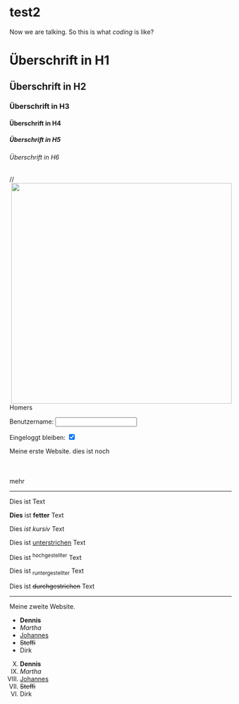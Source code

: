 # test2
Now we are talking. So this is what *coding* is like?
<html>
<meta chartset="utf-8" />
  
<head>
  
  <title>GUCK HIER TITEL </title>
  <h1>Überschrift in H1</h1>
  <h2>Überschrift in H2</h2>
  <h3>Überschrift in H3</h3>
  <h4>Überschrift in H4 </h4>
  <h5>Überschrift in H5 </h5>
  <h6>Überschrift in H6 </h6>

//<img src="homer.jpg" width="500" height="500" align="right" ></img> <p>Homers</p>
</head>

<body>
  <form>
    <p> Benutzername: <input type="text"> </p> 
    <p>Eingeloggt bleiben: <input type="checkbox" checked> </p>
  </form>
<div>
<p>Meine erste Website. dies ist noch <br><br><br><br>mehr</p>
</div>
<hr>
  <p> Dies ist Text </p>
  <p> <b>Dies</b> ist <strong>fetter</strong> Text </p>
  <p> Dies <i>ist</i> <em>kursiv</em> Text </p>
  <p> Dies ist <ins>unterstrichen</ins> Text </p>
  <p> Dies ist <sup>hochgestellter</sup> Text </p>
<p> Dies ist <sub>runtergestellter</sub> Text </p>
<p> Dies ist <del>durchgestrichen</del> Text </p>
<hr>
<p>Meine zweite Website.</p>
<ul>
<li><b>Dennis</b></li>
<li><i>Martha</i></li>
<li><ins>Johannes</ins></li>
<li><del>Steffi</del></li>
<li>Dirk</li>
</ul>


<ol start="10" reversed type="I">

<li><b>Dennis</b></li>
<li><i>Martha</i></li>
<li><ins>Johannes</ins></li>
<li><del>Steffi</del></li>
<li>Dirk</li>

</ol>
</body>

</html>
